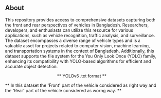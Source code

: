 ## About

<p> This repository provides access to comprehensive datasets capturing both the front and rear perspectives of vehicles in Bangladesh. Researchers, developers, and enthusiasts can utilize this resource for various applications, such as vehicle recognition, traffic analysis, and surveillance. The dataset encompasses a diverse range of vehicle types and is a valuable asset for projects related to computer vision, machine learning, and transportation systems in the context of Bangladesh. Additionally, this dataset supports the file system for the You Only Look Once (YOLO) family, enhancing its compatibility with YOLO-based algorithms for efficient and accurate object detection.
</p>

<p align="center">** YOLOv5 .txt format **</p>
** In this dataset the 'Front' part of the vehicle considered as right way and the 'Rear' part of the vehicle considered as worng way. **
